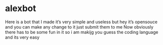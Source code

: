 # alexbot
Here is a bot that I made it’s very simple and useless but hey it’s opensouce and you can make any change to it just submit them to me
Now obviously there has to be some fun in it so i am makijg you guess the coding language and its very easy
